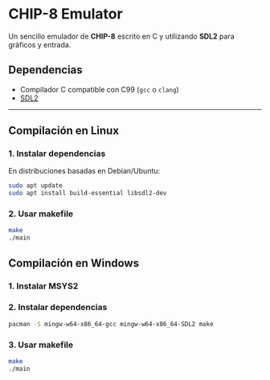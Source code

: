 # CHIP-8 Emulator

Un sencillo emulador de **CHIP-8** escrito en C y utilizando **SDL2** para gráficos y entrada.

## Dependencias

- Compilador C compatible con C99 (`gcc` o `clang`)
- [SDL2](https://www.libsdl.org/)

---

## Compilación en Linux

### 1. Instalar dependencias
En distribuciones basadas en Debian/Ubuntu:

```bash
sudo apt update
sudo apt install build-essential libsdl2-dev
```

### 2. Usar makefile
```bash
make
./main
```

## Compilación en Windows

### 1. Instalar MSYS2

### 2. Instalar dependencias

```bash
pacman -S mingw-w64-x86_64-gcc mingw-w64-x86_64-SDL2 make
```

### 3. Usar makefile
```bash
make
./main
```
